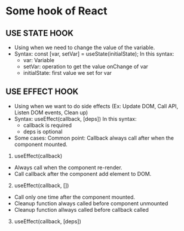 # Some hook of React

## USE STATE HOOK

- Using when we need to change the value of the variable.
- Syntax: const [var, setVar] = useState(initialState);
  In this syntax:
  - var: Variable
  - setVar: operation to get the value onChange of var
  - initialState: first value we set for var

## USE EFFECT HOOK

- Using when we want to do side effects (Ex: Update DOM, Call API, Listen DOM events, Clean up)
- Syntax: useEffect(callback, [deps])
  In this syntax:
  - callback is required
  - deps is optional
- Some cases:
  Common point: Callback always call after when the component mounted.

1. useEffect(callback)

- Always call when the component re-render.
- Call callback after the component add element to DOM.

2. useEffect(callback, [])

- Call only one time after the component mounted.
- Cleanup function always called before component unmounted
- Cleanup function allways called before callback called

3. useEffect(callback, [deps])
